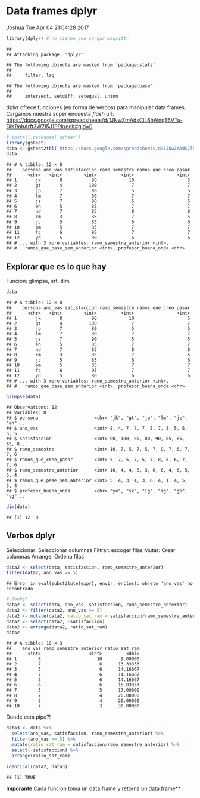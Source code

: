 Data frames dplyr
================
Joshua
Tue Apr 04 21:04:28 2017

``` r
library(dplyr) # no tienen que cargar magrittr
```

    ## 
    ## Attaching package: 'dplyr'

    ## The following objects are masked from 'package:stats':
    ## 
    ##     filter, lag

    ## The following objects are masked from 'package:base':
    ## 
    ##     intersect, setdiff, setequal, union

dplyr ofrece funciones (en forma de verbos) para manipular data frames. Cargamos nuestra super encuesta *flash* url: <https://docs.google.com/spreadsheets/d/1JNwZmAdsClL6hAlnqT6VTu-DiKRohArft3W7I5J1PPk/edit#gid=0>

``` r
# install.packages('gsheet')
library(gsheet)
data <- gsheet2tbl('https://docs.google.com/spreadsheets/d/1JNwZmAdsClL6hAlnqT6VTu-DiKRohArft3W7I5J1PPk/edit#gid=0')
data
```

    ## # A tibble: 12 × 8
    ##    persona ano_vas satisfaccion ramo_semestre ramos_que_creo_pasar
    ##      <chr>   <int>        <int>         <int>                <int>
    ## 1       jk       8           90            10                    5
    ## 2       gt       4          100             7                    7
    ## 3       jp       7           80             5                    5
    ## 4       lm       7           80             7                    7
    ## 5       jz       7           90             5                    5
    ## 6       eh       5           85             7                    7
    ## 7       nd       7           85             8                    8
    ## 8       cm       3           85             7                    5
    ## 9       jc       5           85             6                    6
    ## 10      pm       5           85             7                    7
    ## 11      fc       6           95             7                    7
    ## 12      yd       5           80             6                    6
    ## # ... with 3 more variables: ramo_semestre_anterior <int>,
    ## #   ramos_que_pase_sem_anterior <int>, profesor_buena_onda <chr>

Explorar que es lo que hay
--------------------------

Funcion: glimpse, srt, dim

``` r
data
```

    ## # A tibble: 12 × 8
    ##    persona ano_vas satisfaccion ramo_semestre ramos_que_creo_pasar
    ##      <chr>   <int>        <int>         <int>                <int>
    ## 1       jk       8           90            10                    5
    ## 2       gt       4          100             7                    7
    ## 3       jp       7           80             5                    5
    ## 4       lm       7           80             7                    7
    ## 5       jz       7           90             5                    5
    ## 6       eh       5           85             7                    7
    ## 7       nd       7           85             8                    8
    ## 8       cm       3           85             7                    5
    ## 9       jc       5           85             6                    6
    ## 10      pm       5           85             7                    7
    ## 11      fc       6           95             7                    7
    ## 12      yd       5           80             6                    6
    ## # ... with 3 more variables: ramo_semestre_anterior <int>,
    ## #   ramos_que_pase_sem_anterior <int>, profesor_buena_onda <chr>

``` r
glimpse(data)
```

    ## Observations: 12
    ## Variables: 8
    ## $ persona                     <chr> "jk", "gt", "jp", "lm", "jz", "eh"...
    ## $ ano_vas                     <int> 8, 4, 7, 7, 7, 5, 7, 3, 5, 5, 6, 5
    ## $ satisfaccion                <int> 90, 100, 80, 80, 90, 85, 85, 85, 8...
    ## $ ramo_semestre               <int> 10, 7, 5, 7, 5, 7, 8, 7, 6, 7, 7, 6
    ## $ ramos_que_creo_pasar        <int> 5, 7, 5, 7, 5, 7, 8, 5, 6, 7, 7, 6
    ## $ ramo_semestre_anterior      <int> 10, 4, 4, 6, 3, 6, 6, 4, 6, 5, 6, 4
    ## $ ramos_que_pase_sem_anterior <int> 5, 4, 3, 4, 3, 6, 4, 1, 4, 5, 5, 4
    ## $ profesor_buena_onda         <chr> "yo", "sz", "ig", "ig", "gp", "vg"...

``` r
dim(data)
```

    ## [1] 12  8

Verbos dplyr
------------

Seleccionar: Seleccionar columnas Filtrar: escoger filas Mutar: Crear columnas Arrange: Ordena filas

``` r
data2 <- select(data, satisfaccion, ramo_semestre_anterior)
filter(data2, ano_vas >= 5)
```

    ## Error in eval(substitute(expr), envir, enclos): objeto 'ano_vas' no encontrado

``` r
# Douhg!
data2 <- select(data, ano_vas, satisfaccion, ramo_semestre_anterior)
data2 <- filter(data2, ano_vas >= 5)
data2 <- mutate(data2, ratio_sat_ram = satisfaccion/ramo_semestre_anterior)
data2 <- select(data2, -satisfaccion)
data2 <- arrange(data2, ratio_sat_ram)
data2
```

    ## # A tibble: 10 × 3
    ##    ano_vas ramo_semestre_anterior ratio_sat_ram
    ##      <int>                  <int>         <dbl>
    ## 1        8                     10       9.00000
    ## 2        7                      6      13.33333
    ## 3        5                      6      14.16667
    ## 4        7                      6      14.16667
    ## 5        5                      6      14.16667
    ## 6        6                      6      15.83333
    ## 7        5                      5      17.00000
    ## 8        7                      4      20.00000
    ## 9        5                      4      20.00000
    ## 10       7                      3      30.00000

Donde esta pipe?!

``` r
data3 <- data %>% 
  select(ano_vas, satisfaccion, ramo_semestre_anterior) %>% 
  filter(ano_vas >= 5) %>% 
  mutate(ratio_sat_ram = satisfaccion/ramo_semestre_anterior) %>% 
  select(-satisfaccion) %>% 
  arrange(ratio_sat_ram)

identical(data2, data3)
```

    ## [1] TRUE

**Imporante** Cada funcion toma un data.frame y retorna un data.frame\*\*
